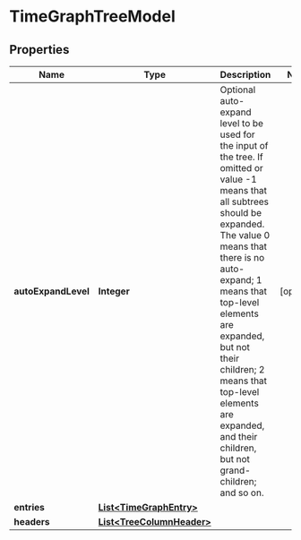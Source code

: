 

# TimeGraphTreeModel


## Properties

| Name | Type | Description | Notes |
|------------ | ------------- | ------------- | -------------|
|**autoExpandLevel** | **Integer** | Optional auto-expand level to be used for the input of the tree. If omitted or value -1 means that all subtrees should be expanded. The value 0 means that there is no auto-expand; 1 means that top-level elements are expanded, but not their children; 2 means that top-level elements are expanded, and their children, but not grand-children; and so on. |  [optional] |
|**entries** | [**List&lt;TimeGraphEntry&gt;**](TimeGraphEntry.md) |  |  |
|**headers** | [**List&lt;TreeColumnHeader&gt;**](TreeColumnHeader.md) |  |  |



